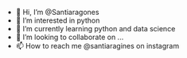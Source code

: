 - 👋 Hi, I’m @Santiaragones
- 👀 I’m interested in python
- 🌱 I’m currently learning python and data science
- 💞️ I’m looking to collaborate on ...
- 📫 How to reach me @santiaragines on instagram

<!---
Santiaragones/Santiaragones is a ✨ special ✨ repository because its `README.md` (this file) appears on your GitHub profile.
You can click the Preview link to take a look at your changes.
--->
